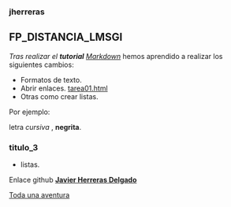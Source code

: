 ### jherreras
## FP_DISTANCIA_LMSGI
_Tras realizar el **tutorial** [Markdown](http://www.markdowntutorial.com/)_ hemos aprendido a realizar los siguientes cambios:
* Formatos de texto.
* Abrir enlaces. [tarea01.html](https://raw.githack.com/hackilin/jherreras/master/tarea01.html) 
* Otras como crear listas.

Por ejemplo:

letra _cursiva_ , **negrita**. 

### titulo_3

* listas. 

Enlace github [**Javier Herreras Delgado**](https://github.com/hackilin/jherreras)

[Toda una aventura](https://github.com/hackilin/jherreras/blob/master/jones.jpg)
